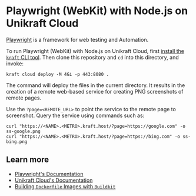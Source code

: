 # Playwright (WebKit) with Node.js on Unikraft Cloud

[Playwright](https://playwright.dev/) is a framework for web testing and Automation.

To run Playwright (WebKit) with Node.js on Unikraft Cloud, first [install the `kraft` CLI tool](https://unikraft.org/docs/cli).
Then clone this repository and `cd` into this directory, and invoke:

```console
kraft cloud deploy -M 4Gi -p 443:8080 .
```

The command will deploy the files in the current directory.
It results in the creation of a remote web-based service for creating PNG screenshots of remote pages.

Use the `?page=<REMOTE_URL>` to point the service to the remote page to screenshot.
Query the service using commands such as:

```console
curl "https://<NAME>.<METRO>.kraft.host/?page=https://google.com" -o ss-google.png
curl "https://<NAME>.<METRO>.kraft.host/?page=https://bing.com" -o ss-bing.png
```

## Learn more

- [Playwright's Documentation](https://playwright.dev/docs/intro)
- [Unikraft Cloud's Documentation](https://unikraft.cloud/docs/)
- [Building `Dockerfile` Images with `Buildkit`](https://unikraft.org/guides/building-dockerfile-images-with-buildkit)
